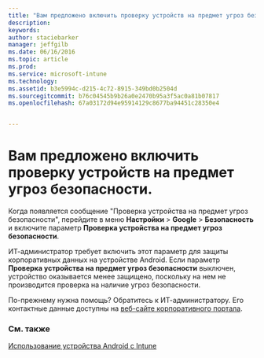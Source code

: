 ```yaml
---
title: "Вам предложено включить проверку устройств на предмет угроз безопасности | Microsoft Intune"
description: 
keywords: 
author: staciebarker
manager: jeffgilb
ms.date: 06/16/2016
ms.topic: article
ms.prod: 
ms.service: microsoft-intune
ms.technology: 
ms.assetid: b3e5994c-d215-4c72-8915-349bd0b2504d
ms.sourcegitcommit: b76c04545b9b26a0e2470b95a3f5ac0a81b07817
ms.openlocfilehash: 67a03172d94e95914129c8677ba94451c28350e4


---
```


# Вам предложено включить проверку устройств на предмет угроз безопасности.

 Когда появляется сообщение "Проверка устройства на предмет угроз безопасности", перейдите в меню **Настройки** > **Google** > **Безопасность** и включите параметр **Проверка устройства на предмет угроз безопасности**. 

ИТ-администратор требует включить этот параметр для защиты корпоративных данных на устройстве Android. Если параметр **Проверка устройства на предмет угроз безопасности** выключен, устройство оказывается менее защищено, поскольку на нем не производится проверка на наличие угроз безопасности.

По-прежнему нужна помощь? Обратитесь к ИТ-администратору. Его контактные данные доступны на [веб-сайте корпоративного портала](http://portal.manage.microsoft.com).

### См. также
[Использование устройства Android с Intune](using-your-android-device-with-intune.md)



<!--HONumber=Jun16_HO3-->


